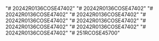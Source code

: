 "# 20242R0136COSE47402" 
"# 20242R0136COSE47402" 
"# 20242R0136COSE47402" 
"# 20242R0136COSE47402" 
"# 20242R0136COSE47402" 
"# 20242R0136COSE47402" 
"# 20242R0136COSE47402" 
"# 20242R0136COSE47402" 
"# 20242R0136COSE47402" 
"# 251RCOSE45700" 
